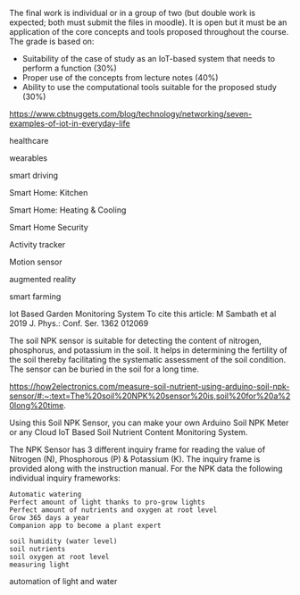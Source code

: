 The final work is individual or in a group of two (but double work is expected; both must submit the files in moodle). It is open but it must be an application of the core concepts and tools proposed throughout the course. The grade is based on:

  - Suitability of the case of study as an IoT-based system that needs to perform a function (30%)
  - Proper use of the concepts from lecture notes (40%)
  - Ability to use the computational tools suitable for the proposed study (30%)



https://www.cbtnuggets.com/blog/technology/networking/seven-examples-of-iot-in-everyday-life

healthcare

wearables

smart driving

Smart Home: Kitchen

Smart Home: Heating & Cooling

Smart Home Security

Activity tracker

Motion sensor

augmented reality

smart farming  

Iot Based Garden Monitoring System
To cite this article: M Sambath et al 2019 J. Phys.: Conf. Ser. 1362 012069

The soil NPK sensor is suitable for detecting the content of nitrogen, phosphorus, and potassium in the soil. It helps in determining the fertility of the soil thereby facilitating the systematic assessment of the soil condition. The sensor can be buried in the soil for a long time.

https://how2electronics.com/measure-soil-nutrient-using-arduino-soil-npk-sensor/#:~:text=The%20soil%20NPK%20sensor%20is,soil%20for%20a%20long%20time.

Using this Soil NPK Sensor, you can make your own Arduino Soil NPK Meter or any Cloud IoT Based Soil Nutrient Content Monitoring System.

The NPK Sensor has 3 different inquiry frame for reading the value of Nitrogen (N), Phosphorous (P) & Potassium (K). The inquiry frame is provided along with the instruction manual. For the NPK data the following individual inquiry frameworks:



```
Automatic watering
Perfect amount of light thanks to pro-grow lights
Perfect amount of nutrients and oxygen at root level
Grow 365 days a year
Companion app to become a plant expert
```

```
soil humidity (water level)
soil nutrients
soil oxygen at root level
measuring light
```

automation of light and water 
